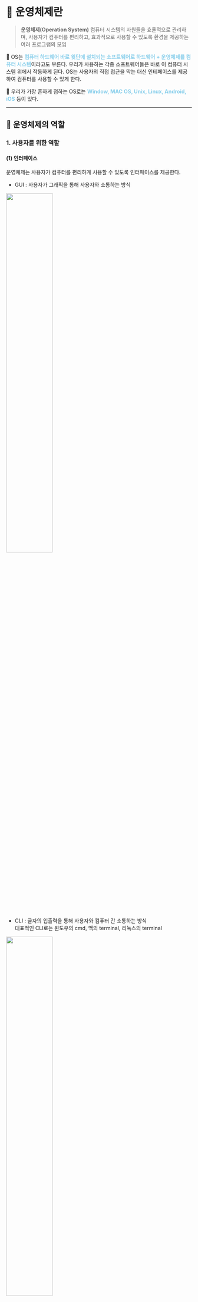 # 📒 운영체제란
> **운영체제(Operation System)**
> 컴퓨터 시스템의 자원들을 효율적으로 관리하며, 사용자가 컴퓨터를 편리하고, 효과적으로 사용할 수 있도록 환경을 제공하는 여러 프로그램의 모임

📌 OS는 <span style="color:skyblue">**컴퓨터 하드웨어 바로 윗단에 설치되는 소프트웨어로 하드웨어 + 운영체제를 컴퓨터 시스템**</span>이라고도 부른다. 우리가 사용하는 각종 소프트웨어들은 바로 이 컴퓨터 시스템 위에서 작동하게 된다. OS는 사용자의 직접 접근을 막는 대신 인테페이스를 제공하여 컴퓨터를 사용할 수 있게 한다.

📌 우리가 가장 흔하게 접하는 OS로는 <span style="color:skyblue">**Window, MAC OS, Unix, Linux, Android, iOS**</span> 등이 있다.



---

## 📘 운영체제의 역할

### 1. 사용자를 위한 역할
#### (1) 인터페이스
운영체제는 사용자가 컴퓨터를 편리하게 사용할 수 있도록 인터페이스를 제공한다. 
- GUI : 사용자가 그래픽을 통해 사용자와 소통하는 방식

<img width="50%" height="50%" src="https://hackmd.io/_uploads/BktpOpkSn.png"></img>

- CLI : 글자의 입출력을 통해 사용자와 컴퓨터 간 소통하는 방식<br>대표적인 CLI로는 윈도우의 cmd, 맥의 terminal, 리눅스의 terminal


<img width="50%" height="50%" src ="https://github.com/hyeong-jun-kim/CS-Study/assets/76768480/ba7bc582-f1da-4afd-8094-5b33e8dc2a01"></img>

#### (2) 사용자 계정 관리
사용자 별로 프라이버시와 보안을 위해 개인 파일에 대해선 다른 사용자가 접근할 수 없도록 관리하며, 파일이나 시스템 자원에 접근 권한을 지정할 수 있도록 지원한다.


### 2. 하드웨어를 위한 역할
운영체제는 컴퓨터 시스템 내의 자원을 효율적으로 관리하는 역할을 한다.

#### (1) 프로세스 관리
운영체제에서 작동하는 응용 프로그램을 관리하는 기능이다. 현재 CPU를 점유해야 할 프로세스를 결정하고, 실제로 CPU를 프로세스에 할당하며, 이 프로세스 간 공유 자원 접근과 통신 등을 관리한다.
* 프로세스
* 스레드
* 스케줄링
* 동기화
* IPC 통신
#### (2) 저장장치 관리
든 프로그램은 메모리에 올라와서 실행된다. 여러 프로그램을 동시에 실행시키기 때문에 메모리 관리를 하지 않으면 프로그램끼리 메모리 침범 이슈와 같은 문제들이 생기게 되므로 OS는 메모리를 관리한다. 또한 한정된 메모리 공간을 가지고 어떤 프로그램에 얼마만큼 메모리를 할당해줄 것인지 역시 관리한다.

📌 메모리는 CPU가 직접 접근할 수 있는 컴퓨터 내부의 기억 장치이다.

#### (3) 하드웨어 관리
운영체제는 하드웨어 관리를 직접 하여 사용자의 실수를 방지하고 고의적인 공격에 대한 방어한다. 또한 하드 디스크의 많은 파일들을 효율적으로 저장하고 관리해주는 역할도 수행한다.

### 3. 그 외 역할

#### 네트워킹
TCP/IP 기반의 인터넷에 연결하거나, 응용 프로그램이 네트워크를 사용하려면 운영체제에서 네트워크 프로토콜을 지원해야 한다. 현재 상용 OS들은 다양하고 많은 네트워크 프로토콜을 지원한다.

📌 OS는 1차 저장장치에 해당하는 메인 메모리는 물론 2차 저장장치에 해당하는 하드디스크, NAND 등도 관리한다.

---

## 📘 운영체제의 구조
<img src = "https://github.com/hyeong-jun-kim/CS-Study/assets/76768480/da7b71dd-1181-4c82-98ca-6cf6076b30b9"/>
### 1) 인터페이스
사용자가 직접 커널에 접근할 수 없으므로 인터페이스를 사용해 커널에 명령을 내리고 결과를 전달받는다.
### 2) 커널
커널은 프로세스, 메모리, 저장장치를 관리한다. 
#### (1) 시스템 호출
시스템 호출은 커널이 자신을 보호하기 위해 만든 인터페이스이다. 애플리케이션이 자원을 접근하거나 수정할 때 오류가 발생할 수 있다. 이를 막기 위해 write(), read(), printf() 와 같은 시스템 자원 사용과 관련된 함수를 제공한다. 이것을 **시스템 콜**이라고 한다. 
> 애플리케이션이 하드웨어에 접근해야하거나 운영체제가 제공하는 서비스를 이용하기 위해서는 커널 함수를 호출하는 **시스템 콜**을 사용해야 한다.
#### (2) 드라이버
커널과 하드웨어의 인터페이스를 드라이버라고 한다. 드라이버는 장치를 구동할 수 있게 해주는 프로그램이며 복잡한 하드웨어인 경우 제조사에서 만든 디바이스 드라이버인 소프트웨어를 따로 설치해야 한다.


